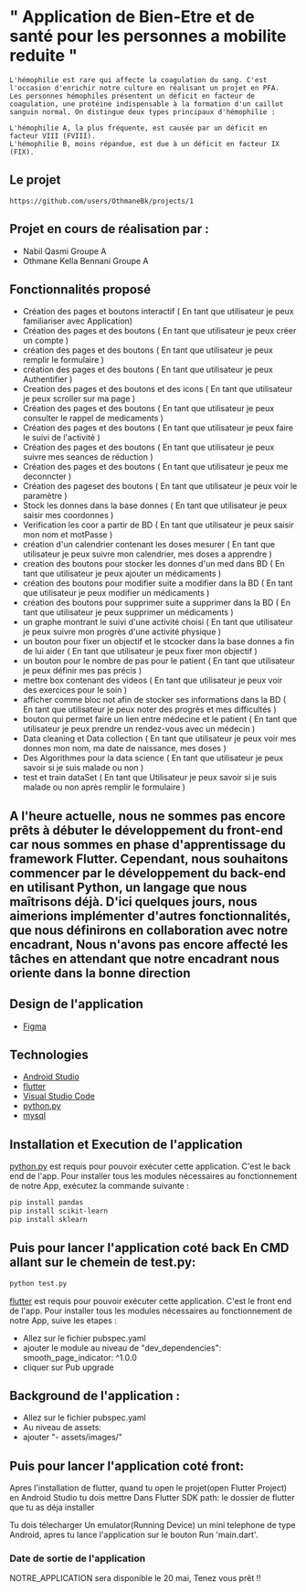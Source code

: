 # " Application de Bien-Etre et de santé pour les personnes a mobilite reduite "


```
L'hémophilie est rare qui affecte la coagulation du sang. C'est l'occasion d'enrichir notre culture en réalisant un projet en PFA.
Les personnes hémophiles présentent un déficit en facteur de coagulation, une protéine indispensable à la formation d'un caillot sanguin normal. On distingue deux types principaux d'hémophilie :

L'hémophilie A, la plus fréquente, est causée par un déficit en facteur VIII (FVIII).
L'hémophilie B, moins répandue, est due à un déficit en facteur IX (FIX).

```
## Le projet
```
https://github.com/users/OthmaneBk/projects/1
```

## Projet en cours de réalisation par :

- Nabil Qasmi Groupe A
- Othmane Kella Bennani Groupe A

## Fonctionnalités proposé

- Création des pages et boutons interactif ( En tant que utilisateur je peux familiariser avec Application) 
- Création des pages et des boutons ( En tant que utilisateur je peux créer un compte ) 
- création des pages et des boutons ( En tant que utilisateur je peux remplir le formulaire ) 
- création des pages et des boutons ( En tant que utilisateur je peux Authentifier ) 
- Creation des pages et des boutons et des icons ( En tant que utilisateur je peux scroller sur ma page ) 
- Création des pages et des boutons  ( En tant que utilisateur je peux consulter le rappel de medicaments ) 
- Création des pages et des boutons ( En tant que utilisateur je peux faire le suivi de l'activité )
- Création des pages et des boutons ( En tant que utilisateur je peux suivre mes seances de réduction )
- Création des pages et des boutons ( En tant que utilisateur je peux me deconncter )
- Création des pageset des boutons ( En tant que utilisateur je peux voir le paramètre )
- Stock les donnes dans la base donnes ( En tant que utilisateur je peux saisir mes coordonnes )
- Verification les coor a partir de BD ( En tant que utilisateur je peux saisir mon nom et motPasse )
- création d'un calendrier contenant les doses mesurer ( En tant que utilisateur je peux suivre mon calendrier, mes doses a apprendre )
- creation des boutons pour stocker les donnes d'un med dans BD ( En tant que utilisateur je peux ajouter un médicaments )
- création des boutons pour modifier suite a modifier dans la BD ( En tant que utilisateur je peux modifier un médicaments )
- création des boutons pour supprimer suite a supprimer dans la BD ( En tant que utilisateur je peux supprimer un médicaments )
- un graphe montrant le suivi d'une activité choisi ( En tant que utilisateur je peux suivre mon progrès d'une activité physique )
- un bouton pour fixer un objectif et le stcocker dans la base donnes a fin de lui aider ( En tant que utilisateur je peux fixer mon objectif )
- un bouton pour le nombre de pas pour le patient ( En tant que utilisateur je peux définir mes pas précis )
- mettre box contenant des videos ( En tant que utilisateur je peux voir des exercices pour le soin )
- afficher comme bloc not afin de stocker ses informations dans la BD ( En tant que utilisateur je peux noter des progrès et mes difficultés )
- bouton qui permet faire un lien entre médecine et le patient ( En tant que utilisateur je peux prendre un rendez-vous avec un médecin )
- Data cleaning et Data collection ( En tant que utilisateur je peux voir mes donnes mon nom, ma date de naissance, mes doses )
- Des Algorithmes pour la data science ( En tant que utilisateur je peux savoir si je suis malade ou non )
- test et train dataSet ( En tant que Utilisateur je peux savoir si je suis malade ou non après remplir le formulaire )
## A l'heure actuelle, nous ne sommes pas encore prêts à débuter le développement du front-end car nous sommes en phase d'apprentissage du framework Flutter. Cependant, nous souhaitons commencer par le développement du back-end en utilisant Python, un langage que nous maîtrisons déjà. D'ici quelques jours, nous aimerions implémenter d'autres fonctionnalités, que nous définirons en collaboration avec notre encadrant, Nous n'avons pas encore affecté les tâches en attendant que notre encadrant nous oriente dans la bonne direction

## Design de l'application
- [Figma](https://www.figma.com/fr/downloads/)

## Technologies

- [Android Studio](https://developer.android.com/studio)
- [flutter](https://flutter.dev/)
- [Visual Studio Code](https://code.visualstudio.com)
- [python.py](https://www.python.org/)
- [mysql](https://www.mysql.com/products/workbench/)

## Installation et Execution de l'application

[python.py](https://www.python.org/) est requis pour pouvoir exécuter cette application. C'est le back end de l'app. Pour installer tous les modules nécessaires au fonctionnement de notre App, exécutez la commande suivante :

```sh
pip install pandas
pip install scikit-learn
pip install sklearn

```

## Puis pour lancer l'application coté back En CMD allant sur le chemein de test.py: 

```sh
python test.py

```

[flutter](https://flutter.dev/) est requis pour pouvoir exécuter cette application. C'est le front end de l'app. Pour installer tous les modules nécessaires au fonctionnement de notre App, suive les etapes :

- Allez sur le fichier pubspec.yaml
- ajouter le module au niveau de "dev_dependencies": smooth_page_indicator: ^1.0.0
- cliquer sur Pub upgrade

## Background de l'application :
- Allez sur le fichier pubspec.yaml
- Au niveau de assets:
- ajouter "- assets/images/"

## Puis pour lancer l'application coté front: 

Apres l'installation de flutter, quand tu open le projet(open Flutter Project) en Android Studio tu dois mettre Dans Flutter SDK path: le dossier de flutter que tu as déja installer

Tu dois télecharger Un emulator(Running Device)  un mini telephone de type Android, apres tu lance l'application sur le bouton Run 'main.dart'.


### Date de sortie de l'application

NOTRE_APPLICATION sera disponible le 20 mai, Tenez vous prêt !!

